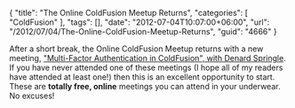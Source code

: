 {
	"title": "The Online ColdFusion Meetup Returns",
	"categories": [
		"ColdFusion"
	],
	"tags": [],
	"date": "2012-07-04T10:07:00+06:00",
	"url": "/2012/07/04/The-Online-ColdFusion-Meetup-Returns",
	"guid": "4666"
}

After a short break, the Online ColdFusion Meetup returns with a new meeting, <a href="http://www.meetup.com/coldfusionmeetup/events/71721342/?a=ea1_grp&rv=ea1">"Multi-Factor Authentication in ColdFusion", with Denard Springle</a>. If you have never attended one of these meetings (I hope all of my readers have attended at least one!) then this is an excellent opportunity to start. These are <b>totally free, online</b> meetings you can attend in your underwear. No excuses!